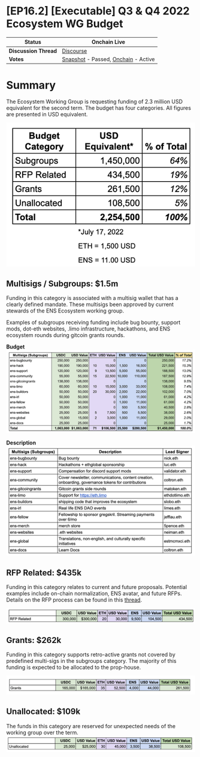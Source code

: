 # \[EP16.2] \[Executable] Q3 & Q4 2022 Ecosystem WG Budget

| **Status**  | Onchain Live  |
| ---- | ---- |
| **Discussion Thread** | [Discourse](https://discuss.ens.domains/t/discuss-the-ecosystem-q3-q4-budget-request/13757) |
| **Votes**  | [Snapshot](https://snapshot.org/#/ens.eth/proposal/0x97265786d808280adc788e6744dd07afd3ff7e2776527d18f4e19abe1bd6c1a5) - Passed, [Onchain](https://www.tally.xyz/governance/eip155:1:0x323A76393544d5ecca80cd6ef2A560C6a395b7E3/proposal/21861129347596183989807248258922558214743224135371288783165185538477576992486) - Active |


# Summary

The Ecosystem Working Group is requesting funding of 2.3 million USD equivalent for the second term. The budget has four categories. All figures are presented in USD equivalent.

![request summary|562x428, 50%](img/ep16-2-img1.png)

## Multisigs / Subgroups: $1.5m

Funding in this category is associated with a multisig wallet that has a clearly defined mandate. These multisigs been approved by current stewards of the ENS Ecosystem working group.

Examples of subgroups receiving funding include bug bounty, support mods, dot-eth websites, .limo infrastructure, hackathons, and ENS ecosystem rounds during gitcoin grants rounds.

**Budget**
![image|690x304, 75%](img/ep16-2-img2.png)

**Description**
![image|690x402](img/ep16-2-img3.png)


## RFP Related: $435k

Funding in this category relates to current and future proposals. Potential examples include on-chain normalization, ENS avatar, and future RFPs. Details on the RFP process can be found in this [thread](https://discuss.ens.domains/t/transitioning-the-dao-to-an-rfp-model/11821).

![image|690x55](img/ep16-2-img4.png)

## Grants: $262k

Funding in this category supports retro-active grants not covered by predefined multi-sigs in the subgroups category. The majority of this funding is expected to be allocated to the prop-house.

![image|690x70](img/ep16-2-img5.png)

## Unallocated: $109k

The funds in this category are reserved for unexpected needs of the working group over the term.
![image|690x60](img/ep16-2-img6.png)
